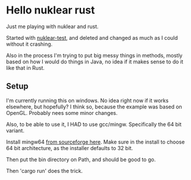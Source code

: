 # Hello nuklear rust

Just me playing with nuklear and rust.

Started with [nuklear-test](https://github.com/snuk182/nuklear-test), and deleted and changed as much as I could without it crashing.

Also in the process I'm trying to put big messy things in methods, mostly based on how I would do things in Java, no idea if it makes sense to do it like that in Rust.

## Setup

I'm currently running this on windows. No idea right now if it works elsewhere, but hopefully? I think so, because the example was based on OpenGL. Probably nees some minor changes.

Also, to be able to use it, I HAD to use gcc/mingw. Specifically the 64 bit variant.

Install mingw64 [from sourceforge here](https://sourceforge.net/projects/mingw-w64/). Make sure in the install to choose 64 bit architecture, as the installer defaults to 32 bit.

Then put the bin directory on Path, and should be good to go.

Then 'cargo run' does the trick.